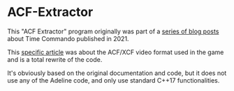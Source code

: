 # ACF-Extractor
This "ACF Extractor" program originally was part of a [series of blog posts](https://blog.defence-force.org/index.php?page=articles&ref=ART73) about Time Commando published in 2021.

This [specific article](https://blog.defence-force.org/index.php?page=articles&ref=ART82) was about the ACF/XCF video format used in the game and is a total rewrite of the code.

It's obviously based on the original documentation and code, but it does not use any of the Adeline code, and only use standard C++17 functionalities.
